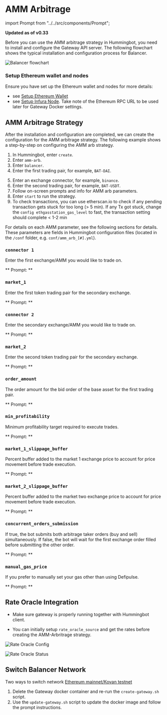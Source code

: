 # AMM Arbitrage




import Prompt from "../../src/components/Prompt";

**Updated as of v0.33**

Before you can use the AMM arbitrage strategy in Hummingbot, you need to install and configure the Gateway API server. The following flowchart shows the typical installation and configuration process for Balancer.

![Balancer flowchart](/assets/img/balancer-flowchart.png)

### Setup Ethereum wallet and nodes

Ensure you have set up the Ethereum wallet and nodes for more details:

- see [Setup Ethereum Wallet](https://docs.hummingbot.io/operation/connect-exchange/#setup-ethereum-wallet)
- see [Setup Infura Node](https://docs.hummingbot.io/operation/connect-exchange/#option-1-infura). Take note of the Ethereum RPC URL to be used later for Gateway Docker settings.

## AMM Arbitrage Strategy

After the installation and configuration are completed, we can create the configuration for the AMM arbitrage strategy. The following example shows a step-by-step on configuring the AMM arb strategy.

<Callout
  type="note"
  body=" `Paper_trade` is not applicable for this strategy. Alternatively, you may set up a `kovan_testnet` to help you run some tests without risking funds."
/>

1. In Hummingbot, enter `create`.
2. Enter `amm-arb`.
3. Enter `balancer`.
4. Enter the first trading pair, for example, `BAT-DAI`.

<Callout
  type="note"
  body="Ensure the trading pair tokens are in your wallet to trade."
/>

5. Enter an exchange connector, for example, `binance`.
6. Enter the second trading pair, for example, `BAT-USDT`.
7. Follow on-screen prompts and info for AMM arb parameters.
8. Enter `start` to run the strategy.
9. To check transactions, you can use etherscan.io to check if any pending transaction gets stuck for too long (> 5 min). If any Tx got stuck, change the `config ethgasstation_gas_level` to fast, the transaction setting should complete < 1-2 min

For details on each AMM parameter, see the following sections for details. These parameters are fields in Hummingbot configuration files (located in the `/conf` folder, e.g. `conf/amm_arb_[#].yml`).

### `connector 1`

Enter the first exchange/AMM you would like to trade on.

** Prompt: **

<Prompt
  prompt="Enter your first spot connector (Exchange/AMM)"
  response=">>> "
/>

### `market_1`

Enter the first token trading pair for the secondary exchange.

** Prompt: **

<Prompt
  prompt="Enter the token trading pair you would like to trade on balancer (e.g. WETH-DAI)"
  response=">>> WETH-DAI"
/>

### `connector 2`

Enter the secondary exchange/AMM you would like to trade on.

** Prompt: **

<Prompt
  prompt="Enter your second spot connector (Exchange/AMM)"
  response=">>> "
/>

### `market_2`

Enter the second token trading pair for the secondary exchange.

** Prompt: **

<Prompt
  prompt="Enter the token trading pair you would like to trade on balancer (e.g. ZRX-ETH)"
  response=">>> ZRX-ETH"
/>

### `order_amount`

The order amount for the bid order of the base asset for the first trading pair.

** Prompt: **

<Prompt
  prompt="What is the amount of [first trading pair base asset] per order?"
  response=">>> "
/>

### `min_profitability`

Minimum profitability target required to execute trades.

** Prompt: **

<Prompt
  prompt="What is the minimum profitability for you to make a trade? (Enter 1 to indicate 1%) >>>"
  response=">>> 3"
/>

### `market_1_slippage_buffer`

Percent buffer added to the market 1 exchange price to account for price movement before trade execution.

** Prompt: **

<Prompt
  prompt="How much buffer do you want to add to the price to account for slippage for orders on the first market (Enter 1 to indicate 1%) >>>"
  response=">>> 3"
/>

### `market_2_slippage_buffer`

Percent buffer added to the market two exchange price to account for price movement before trade execution.

** Prompt: **

<Prompt
  prompt="How much buffer do you want to add to the price to account for slippage for orders on the second market (Enter 1 to indicate 1%) >>>"
  response=">>> 3"
/>

### `concurrent_orders_submission`

If true, the bot submits both arbitrage taker orders (buy and sell) simultaneously.
If false, the bot will wait for the first exchange order filled before submitting the other order.

** Prompt: **

<Prompt
  prompt="Do you want to submit both arb orders concurrently (Yes/No)? If no, the bot will wait for the first connector order filled before submitting the other order >>>"
  response=">>> Yes"
/>

### `manual_gas_price`

If you prefer to manually set your gas other than using Defipulse.

<Callout
  type="note"
  body="If Defipulse is set for gas estimation, manual_gas_price is ignored. To use `manual gas price`, you need to disable `ethgasstation_gas_enabled`"
/>

** Prompt: **

<Prompt
  prompt="Enter fixed gas price (in Gwei) you want to use for Ethereum transactions"
  response=">>> "
/>

## Rate Oracle Integration

- Make sure gateway is properly running together with Hummingbot client.

- You can initially setup `rate_oracle_source` and get the rates before creating the AMM-Arbritrage strategy.

![Rate Oracle Config](/assets/img/rate-oracle-ammarb-config.png)

![Rate Oracle Status](/assets/img/rate_oracle_amm_arb_status.png)

## Switch Balancer Network

Two ways to switch network [Ethereum mainnet/Kovan testnet](https://docs.hummingbot.io/gateway/installation/#setting-up-kovan-testnet)

1. Delete the Gateway docker container and re-run the `create-gateway.sh` script.
2. Use the `update-gateway.sh` script to update the docker image and follow the prompt instructions.
